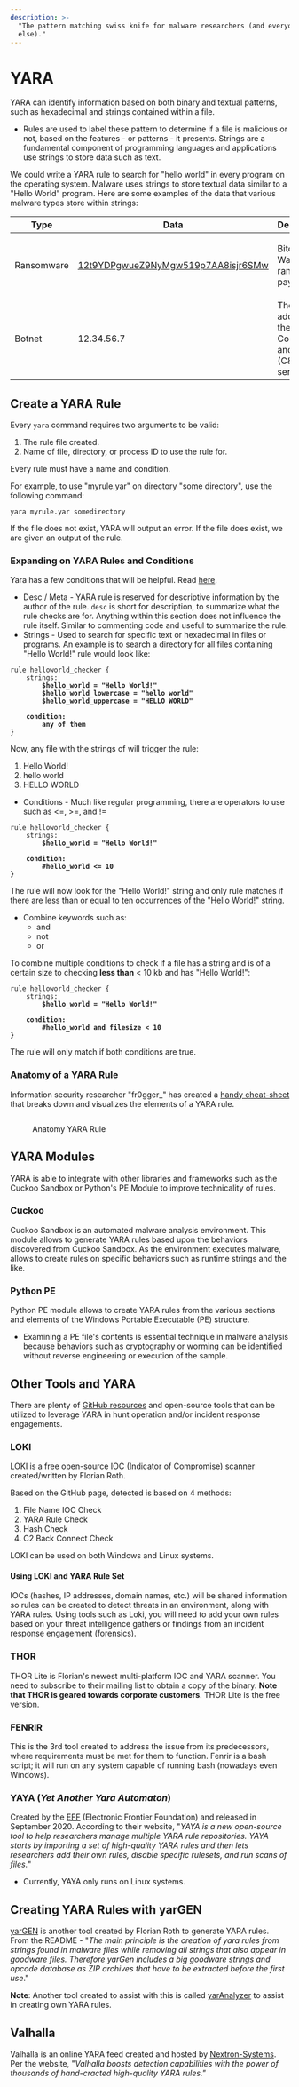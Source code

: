 ```yaml
---
description: >-
  "The pattern matching swiss knife for malware researchers (and everyone
  else)."
---
```


# YARA

YARA can identify information based on both binary and textual patterns, such as hexadecimal and strings contained within a file.

* Rules are used to label these pattern to determine if a file is malicious or not, based on the features - or patterns - it presents. Strings are a fundamental component of programming languages and applications use strings to store data such as text.

We could write a YARA rule to search for "hello world" in every program on the operating system. Malware uses strings to store textual data similar to a "Hello World" program. Here are some examples of the data that various malware types store within strings:

| **Type**   | **Data**                                                                                                                              | **Description**                                         |
| ---------- | ------------------------------------------------------------------------------------------------------------------------------------- | ------------------------------------------------------- |
| Ransomware | <p><a href="https://www.blockchain.com/btc/address/12t9YDPgwueZ9NyMgw519p7AA8isjr6SMw">12t9YDPgwueZ9NyMgw519p7AA8isjr6SMw</a><br></p> | <p>Bitcoin Wallet for ransom payments<br></p>           |
| Botnet     | <p>12.34.56.7<br></p>                                                                                                                 | The IP address of the Command and Control (C\&C) server |

## Create a YARA Rule

Every `yara` command requires two arguments to be valid:

1. The rule file created.
2. Name of file, directory, or process ID to use the rule for.

Every rule must have a name and condition.

For example, to use "myrule.yar" on directory "some directory", use the following command:

`yara myrule.yar somedirectory`

If the file does not exist, YARA will output an error. If the file does exist, we are given an output of the rule.

### Expanding on YARA Rules and Conditions

Yara has a few conditions that will be helpful. Read [here](https://yara.readthedocs.io/en/stable/writingrules.html).

* Desc / Meta - YARA rule is reserved for descriptive information by the author of the rule. `desc` is short for description, to summarize what the rule checks are for. Anything within this section does not influence the rule itself. Similar to commenting code and useful to summarize the rule.
* Strings - Used to search for specific text or hexadecimal in files or programs. An example is to search a directory for all files containing "Hello World!" rule would look like:

<pre><code>rule helloworld_checker {
    strings:
<strong>        $hello_world = "Hello World!"
</strong><strong>        $hello_world_lowercase = "hello world"
</strong><strong>        $hello_world_uppercase = "HELLO WORLD"
</strong><strong>        
</strong><strong>    condition:
</strong><strong>        any of them
</strong>}
</code></pre>

Now, any file with the strings of will trigger the rule:

1. Hello World!
2. hello world
3. HELLO WORLD

* Conditions - Much like regular programming, there are operators to use such as <=, >=, and !=

<pre><code>rule helloworld_checker {
    strings:
<strong>        $hello_world = "Hello World!"
</strong><strong>        
</strong><strong>    condition:
</strong><strong>        #hello_world &#x3C;= 10
</strong><strong>}
</strong></code></pre>

The rule will now look for the "Hello World!" string and only rule matches if there are less than or equal to ten occurrences of the "Hello World!" string.

* Combine keywords such as:
  * and
  * not
  * or

To combine multiple conditions to check if a file has a string and is of a certain size to checking **less than** < 10 kb and has "Hello World!":

<pre><code>rule helloworld_checker {
    strings:
<strong>        $hello_world = "Hello World!"
</strong><strong>        
</strong><strong>    condition:
</strong><strong>        #hello_world and filesize &#x3C; 10
</strong><strong>}
</strong></code></pre>

The rule will only match if both conditions are true.

### Anatomy of a YARA Rule

Information security researcher "fr0gger\_" has created a [handy cheat-sheet](https://medium.com/malware-buddy/security-infographics-9c4d3bd891ef#18dd) that breaks down and visualizes the elements of a YARA rule.

<figure><img src="https://miro.medium.com/max/875/1*gThGNPenpT-AS-gjr8JCtA.png" alt=""><figcaption><p>Anatomy YARA Rule</p></figcaption></figure>

## YARA Modules

YARA is able to integrate with other libraries and frameworks such as the Cuckoo Sandbox or Python's PE Module to improve technicality of rules.

### Cuckoo

Cuckoo Sandbox is an automated malware analysis environment. This module allows to generate YARA rules based upon the behaviors discovered from Cuckoo Sandbox. As the environment executes malware, allows to create rules on specific behaviors such as runtime strings and the like.

### Python PE

Python PE module allows to create YARA rules from the various sections and elements of the Windows Portable Executable (PE) structure.

* Examining a PE file's contents is essential technique in malware analysis because behaviors such as cryptography or worming can be identified without reverse engineering or execution of the sample.

## Other Tools and YARA

There are plenty of [GitHub resources](https://github.com/InQuest/awesome-yara) and open-source tools that can be utilized to leverage YARA in hunt operation and/or incident response engagements.

### LOKI

LOKI is a free open-source IOC (Indicator of Compromise) scanner created/written by Florian Roth.

Based on the GitHub page, detected is based on 4 methods:

1. File Name IOC Check
2. YARA Rule Check
3. Hash Check
4. C2 Back Connect Check

LOKI can be used on both Windows and Linux systems.

#### Using LOKI and YARA Rule Set

IOCs (hashes, IP addresses, domain names, etc.) will be shared information so rules can be created to detect threats in an environment, along with YARA rules. Using tools such as Loki, you will need to add your own rules based on your threat intelligence gathers or findings from an incident response engagement (forensics).&#x20;

### THOR

THOR Lite is Florian's newest multi-platform IOC and YARA scanner. You need to subscribe to their mailing list to obtain a copy of the binary. **Note that THOR is geared towards corporate customers**. THOR Lite is the free version.

### FENRIR

This is the 3rd tool created to address the issue from its predecessors, where requirements must be met for them to function. Fenrir is a bash script; it will run on any system capable of running bash (nowadays even Windows).

### YAYA (_Yet Another Yara Automaton_)

Created by the [EFF](https://www.eff.org/deeplinks/2020/09/introducing-yaya-new-threat-hunting-tool-eff-threat-lab) (Electronic Frontier Foundation) and released in September 2020. According to their website, "_YAYA is a new open-source tool to help researchers manage multiple YARA rule repositories. YAYA starts by importing a set of high-quality YARA rules and then lets researchers add their own rules, disable specific rulesets, and run scans of files._"

* Currently, YAYA only runs on Linux systems.

## Creating YARA Rules with yarGEN

[yarGEN](https://github.com/Neo23x0/yarGen) is another tool created by Florian Roth to generate YARA rules. From the README - "_The main principle is the creation of yara rules from strings found in malware files while removing all strings that also appear in goodware files. Therefore yarGen includes a big goodware strings and opcode database as ZIP archives that have to be extracted before the first use_."

**Note**: Another tool created to assist with this is called [yarAnalyzer](https://github.com/Neo23x0/yarAnalyzer/) to assist in creating own YARA rules.

## Valhalla

Valhalla is an online YARA feed created and hosted by [Nextron-Systems](https://www.nextron-systems.com/valhalla/). Per the website, "_Valhalla boosts detection capabilities with the power of thousands of hand-cracted high-quality YARA rules."_
